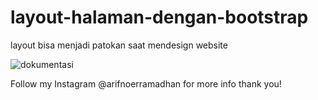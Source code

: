 # layout-halaman-dengan-bootstrap
layout bisa menjadi patokan saat mendesign website

![dokumentasi](https://user-images.githubusercontent.com/91766087/136665791-5f30828a-ae9b-4819-879a-7ba7bc7b785d.png)

Follow my Instagram @arifnoerramadhan for more info thank you!
